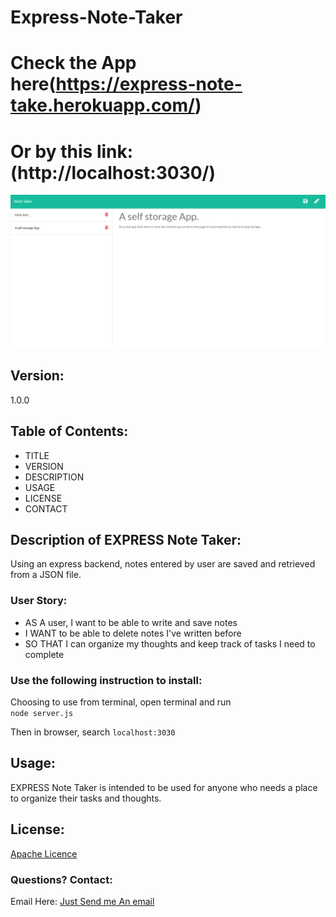 # Express-Note-Taker
# Check the App here(https://express-note-take.herokuapp.com/)
# Or by this link: (http://localhost:3030/)

![NoteTaker](https://github.com/Islam4049/Express-Note-Taker/blob/master/public/assets/note-taker.png)

## Version:
1.0.0

## Table of Contents:
* TITLE
* VERSION
* DESCRIPTION
* USAGE
* LICENSE
* CONTACT


## Description of EXPRESS Note Taker:
Using an express backend, notes entered by user are saved and retrieved from a JSON file.

### User Story: 
* AS A user, I want to be able to write and save notes 
* I WANT to be able to delete notes I've written before 
* SO THAT I can organize my thoughts and keep track of tasks I need to complete

 
### Use the following instruction to install: 

 Choosing to use from terminal, open terminal and run    
```node server.js```   

Then in browser, search 
```localhost:3030``` 




## Usage: 
EXPRESS Note Taker is intended to be used for anyone who needs a place to organize their tasks and thoughts. 




## License: 
[Apache Licence](http://www.apache.org/licenses/LICENSE-2.0)


### Questions? Contact:
Email Here:
[Just Send me An email](mdislam4049@gmail.com)

